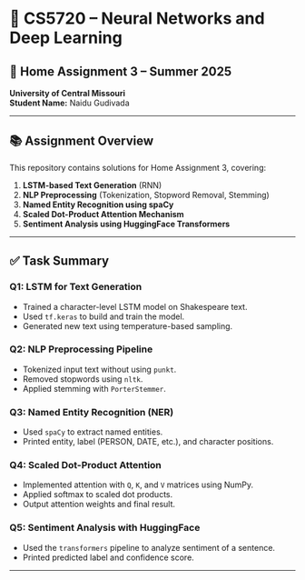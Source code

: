 # 🧠 CS5720 – Neural Networks and Deep Learning  
## 📝 Home Assignment 3 – Summer 2025  
**University of Central Missouri**  
**Student Name:** Naidu Gudivada

---

## 📚 Assignment Overview

This repository contains solutions for Home Assignment 3, covering:

1. **LSTM-based Text Generation** (RNN)
2. **NLP Preprocessing** (Tokenization, Stopword Removal, Stemming)
3. **Named Entity Recognition using spaCy**
4. **Scaled Dot-Product Attention Mechanism**
5. **Sentiment Analysis using HuggingFace Transformers**

---

## ✅ Task Summary

### Q1: LSTM for Text Generation
- Trained a character-level LSTM model on Shakespeare text.
- Used `tf.keras` to build and train the model.
- Generated new text using temperature-based sampling.

### Q2: NLP Preprocessing Pipeline
- Tokenized input text without using `punkt`.
- Removed stopwords using `nltk`.
- Applied stemming with `PorterStemmer`.

### Q3: Named Entity Recognition (NER)
- Used `spaCy` to extract named entities.
- Printed entity, label (PERSON, DATE, etc.), and character positions.

### Q4: Scaled Dot-Product Attention
- Implemented attention with `Q`, `K`, and `V` matrices using NumPy.
- Applied softmax to scaled dot products.
- Output attention weights and final result.

### Q5: Sentiment Analysis with HuggingFace
- Used the `transformers` pipeline to analyze sentiment of a sentence.
- Printed predicted label and confidence score.

---
